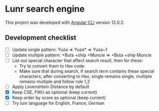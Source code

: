 # Lunr search engine

This project was developed with [Angular CLI](https://github.com/angular/angular-cli) version 12.0.2.

## Development checklist

- [ ] Update single pattern: Yuza => Yuza* => Yuza~1
- [ ] Update multiple pattern: +Buta +ship +Muncie => +Buta +ship Muncie
- [ ] List out special character that affect search result, then for these: 
    + Try to convert them to Hex code
    + Make sure that during search, if search term contains these special characters, after converting to Hex, single remains single, multiple remains multiple and follow rule 1,2
- [ ] Apply  Levenshtein Distance by default
- [x] Keep CSE, FWU as optional (keep current)
- [x] Keep order by score as optional (keep current)
- [ ] Try lunr language for English, France, German
